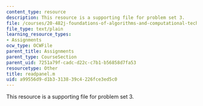 ```yaml
---
content_type: resource
description: This resource is a supporting file for problem set 3.
file: /courses/20-482j-foundations-of-algorithms-and-computational-techniques-in-systems-biology-spring-2006/a99556d9d1b3313839c4226fce3ed5c0_readpanel.m
file_type: text/plain
learning_resource_types:
- Assignments
ocw_type: OCWFile
parent_title: Assignments
parent_type: CourseSection
parent_uid: 7251a79f-cadc-d22c-c7b1-b56858d7fa53
resourcetype: Other
title: readpanel.m
uid: a99556d9-d1b3-3138-39c4-226fce3ed5c0
---
```

This resource is a supporting file for problem set 3.

